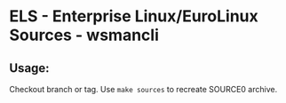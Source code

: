 # ELS - Enterprise Linux/EuroLinux Sources - wsmancli
 
## Usage:
  Checkout branch or tag. Use `make sources` to recreate  SOURCE0 archive.
